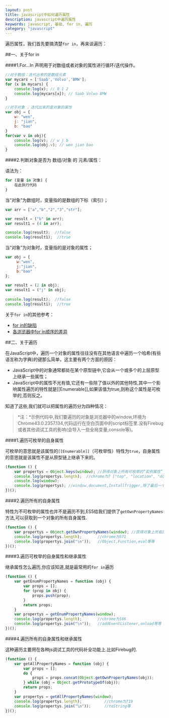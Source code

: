 ```yaml
---
layout: post
title: javascript中如何遍历属性
description: javascript中遍历属性
keywords: javascript, 基础, for in, 遍历
category: "javascript"
---
```


遍历属性，我们首先要搞清楚`for in`，再来谈遍历：

##一、关于for in

####1.For...In 声明用于对数组或者对象的属性进行循环/迭代操作。

```js
//对于数组：迭代出来的是数组元素
var mycars = ['Saab','Volvo','BMW']; 
for (x in mycars) {  
    console.log(x); // 0 1 2
    console.log(mycars[x]); // Saab Volvo BMW
} 

//对于对象 ，迭代出来的是对象的属性
var obj = {  
    w: "wen",
    j: "jian",
    b: "bao"  
}  
for(var v in obj){  
    console.log(v); // w j b
    console.log(obj.v); // wen jian bao
}   
```

####2.判断对象是否为 数组/对象 的 元素/属性：

语法为：

```js
for (变量 in 对象) {
    在此执行代码
}
```

当“对象”为数组时，变量指的是数组的下标（索引）；

```js
var arr = ["a","b","2","3","str"]; 

var result = ("b" in arr);  
var result1 = (4 in arr);  

console.log(result);  //false
console.log(result1);  //true
```

当“对象”为对象时，变量指的是对象的属性；

```js
var obj = {
     w:"wen",  
     j:"jian",  
     b:"bao"  
};
      
var result = (2 in obj);      
var result1 = ("j" in obj);  
  
console.log(result);  //false
console.log(result1);  //true
```

关于`for in`的其他参考：

- <a rel="nofollow" href="http://www.cnblogs.com/snandy/archive/2011/03/03/1970132.html" target="_blank" title="">for in的缺陷</a>
- <a rel="nofollow" href="http://www.cnblogs.com/snandy/archive/2011/03/29/1998714.html" target="_blank" title="">各浏览器中for in顺序的差异</a>

##二、关于遍历

在JavaScript中，遍历一个对象的属性往往没有在其他语言中遍历一个哈希(有些语言称为字典)的键那么简单，这主要有两个方面的原因： 

- JavaScript中的对象通常都处在某个原型链中,它会从一个或多个的上层原型上继承一些属性；
- JavaScript中的属性不光有值,它还有一些除了值以外的其他特性,其中一个影响属性遍历的特性就是[[Enumerable]],如果该值为true,则称这个属性是可枚举的,否则反之。

知道了这些,我们就可以把属性的遍历分为四种情况：

> *注：*示例代码中,我们要遍历的对象是浏览器中的window,环境为Chrome43.0.2357.134,代码运行在空白页面中的script标签里.没有Firebug或者其他调试工具的影响(会导入一些全局变量,console等)。

####1.遍历可枚举的自身属性

可枚举的意思就是该属性的`[[Enumerable]]`（可枚举性）特性为`true`，自身属性的意思就是该属性不是从原型链上继承下来的。

```js
(function () {
    var propertys = Object.keys(window); //获得对象上所有可枚举的“实例属性”
    console.log(propertys.length);  //chrome为7 ["top", "location", "document", "window", "external", "chrome", "propertys"]
    console.log(window);
    console.log(propertys); //window,document,InstallTrigger,除了最后一个是火狐私有的属性,原来window对象只有两个可枚举的自身属性.window属性指向window对象自身,一般没什么用.
})();
```

####2.遍历所有的自身属性

特性为不可枚举的属性也并不是遍历不到,ES5给我们提供了`getOwnPropertyNames`方法,可以获取到一个对象的所有自身属性.

```js
(function () {
    var propertys = Object.getOwnPropertyNames(window); //获得对象上所有的“实例属性”
    console.log(propertys.length);       //chrome为571
    console.log(propertys.join("\n"));   //Object,Function,eval等等
})();
```

####3.遍历可枚举的自身属性和继承属性

继承属性怎么遍历,你应该知道,就是最常用的`for in`遍历

```js
(function () {
    var getEnumPropertyNames = function (obj) {
        var props = [];
        for (prop in obj) {
            props.push(prop);
        }
        return props;
    }
    var propertys = getEnumPropertyNames(window);
    console.log(propertys.length);       //chrome为186
    console.log(propertys.join("\n"));   //addEventListener,onload等等
})();
```

####4.遍历所有的自身属性和继承属性

这种遍历主要用在各种js调试工具的代码补全功能上.比如Firebug的.

```js
(function () {
    var getAllPropertyNames = function (obj) {
        var props = [];
        do {
            props = props.concat(Object.getOwnPropertyNames(obj));
        } while (obj = Object.getPrototypeOf(obj));
        return props;
    }
    var propertys = getAllPropertyNames(window);
    console.log(propertys.length);          //chrome为719
    console.log(propertys.join("\n"));      //toString等
})();
```